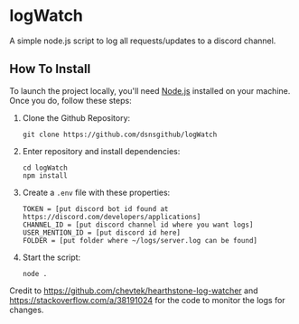 # logWatch
A simple node.js script to log all requests/updates to a discord channel.

## How To Install

To launch the project locally, you'll need [Node.js](https://nodejs.org/en/) installed on your machine. Once you do, follow these steps:

1. Clone the Github Repository:
    ```
    git clone https://github.com/dsnsgithub/logWatch
    ```
2. Enter repository and install dependencies:
    ```
    cd logWatch
    npm install
    ```
4. Create a `.env` file with these properties:
    ```
    TOKEN = [put discord bot id found at https://discord.com/developers/applications]
	CHANNEL_ID = [put discord channel id where you want logs]
	USER_MENTION_ID = [put discord id here]
	FOLDER = [put folder where ~/logs/server.log can be found]
    ```
5. Start the script:
    ```
    node .
    ```

Credit to https://github.com/chevtek/hearthstone-log-watcher and https://stackoverflow.com/a/38191024 for the code to monitor the logs for changes.